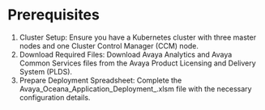 # Prerequisites
1. Cluster Setup: Ensure you have a Kubernetes cluster with three master nodes and one Cluster Control Manager (CCM) node.
2. Download Required Files: Download Avaya Analytics and Avaya Common Services files from the Avaya Product Licensing and Delivery System (PLDS).
3. Prepare Deployment Spreadsheet: Complete the Avaya_Oceana_Application_Deployment_<ReleaseNumber>.xlsm file with the necessary configuration details.

